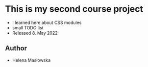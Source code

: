 # This is my second course project
- I learned here about CSS modules
- small TODO list
- Released 8. May 2022

## Author
- Helena Masłowska
